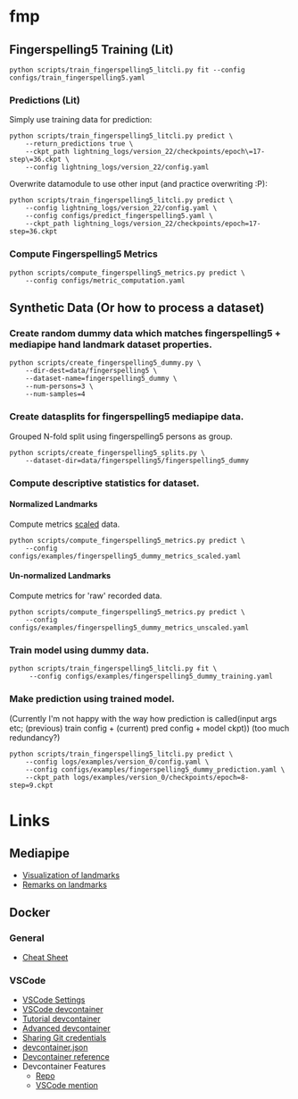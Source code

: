 # fmp

## Fingerspelling5 Training (Lit)
```
python scripts/train_fingerspelling5_litcli.py fit --config configs/train_fingerspelling5.yaml
```


### Predictions (Lit)

Simply use training data for prediction:
```
python scripts/train_fingerspelling5_litcli.py predict \
    --return_predictions true \
    --ckpt_path lightning_logs/version_22/checkpoints/epoch\=17-step\=36.ckpt \
    --config lightning_logs/version_22/config.yaml
```

Overwrite datamodule to use other input (and practice overwriting :P):
```
python scripts/train_fingerspelling5_litcli.py predict \
    --config lightning_logs/version_22/config.yaml \
    --config configs/predict_fingerspelling5.yaml \
    --ckpt_path lightning_logs/version_22/checkpoints/epoch=17-step=36.ckpt
```

### Compute Fingerspelling5 Metrics

```
python scripts/compute_fingerspelling5_metrics.py predict \
    --config configs/metric_computation.yaml
```

## Synthetic Data (Or how to process a dataset)

### Create random dummy data which matches fingerspelling5 + mediapipe hand landmark dataset properties.
```
python scripts/create_fingerspelling5_dummy.py \
    --dir-dest=data/fingerspelling5 \
    --dataset-name=fingerspelling5_dummy \
    --num-persons=3 \
    --num-samples=4
```

### Create datasplits for fingerspelling5 mediapipe data.
Grouped N-fold split using fingerspelling5 persons as group.
```
python scripts/create_fingerspelling5_splits.py \
    --dataset-dir=data/fingerspelling5/fingerspelling5_dummy
```

### Compute descriptive statistics for dataset.
#### Normalized Landmarks
Compute metrics [scaled](https://pytorch-geometric.readthedocs.io/en/latest/generated/torch_geometric.transforms.NormalizeScale.html#torch_geometric.transforms.NormalizeScale) data.
```
python scripts/compute_fingerspelling5_metrics.py predict \
    --config configs/examples/fingerspelling5_dummy_metrics_scaled.yaml
```

#### Un-normalized Landmarks
Compute metrics for 'raw' recorded data.
```
python scripts/compute_fingerspelling5_metrics.py predict \
    --config configs/examples/fingerspelling5_dummy_metrics_unscaled.yaml
```

### Train model using dummy data.
```
python scripts/train_fingerspelling5_litcli.py fit \
     --config configs/examples/fingerspelling5_dummy_training.yaml
```

### Make prediction using trained model.
(Currently I'm not happy with the way how prediction is called(input args etc; (previous) train config + (current) pred config + model ckpt)) (too much redundancy?)
```
python scripts/train_fingerspelling5_litcli.py predict \
    --config logs/examples/version_0/config.yaml \
    --config configs/examples/fingerspelling5_dummy_prediction.yaml \
    --ckpt_path logs/examples/version_0/checkpoints/epoch=8-step=9.ckpt
```

# Links
## Mediapipe
- [Visualization of landmarks](https://ai.google.dev/edge/mediapipe/solutions/vision/hand_landmarker)
- [Remarks on landmarks](https://ai.google.dev/edge/mediapipe/solutions/vision/hand_landmarker/python)

## Docker

### General
- [Cheat Sheet](https://docs.docker.com/get-started/docker_cheatsheet.pdf)

### VSCode
- [VSCode Settings](https://code.visualstudio.com/docs/getstarted/settings)
- [VSCode devcontainer](https://code.visualstudio.com/docs/devcontainers/containers)
- [Tutorial devcontainer](https://code.visualstudio.com/docs/devcontainers/tutorial)
- [Advanced devcontainer](https://code.visualstudio.com/remote/advancedcontainers/overview)
- [Sharing Git credentials](https://code.visualstudio.com/remote/advancedcontainers/sharing-git-credentials)
- [devcontainer.json](https://code.visualstudio.com/docs/devcontainers/create-dev-container)
- [Devcontainer reference](https://containers.dev/implementors/json_reference/)
- Devcontainer Features
    - [Repo](https://github.com/devcontainers/features/tree/main/src)
    - [VSCode mention](https://code.visualstudio.com/docs/devcontainers/containers#_dev-container-features)
